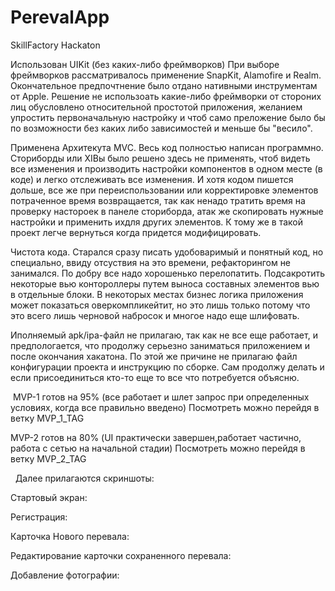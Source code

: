 # PerevalApp
 SkillFactory Hackaton


Использован UIKit (без каких-либо фреймворков)
При выборе фреймворков рассматривалось применение SnapKit, Alamofire и Realm. Окончательное предпочтнение было отдано нативными инструментам от Apple. Решение не использоать какие-либо фреймворки от стороних лиц обусловлено относительной простотой приложения, желанием упростить первоначальную настройку и чтоб само преложение было бы по возможности без каких либо зависимостей и меньше бы "весило".

Применена Архитекута MVC. Весь код полностью написан программно. Сториборды или XIBы было решено здесь не применять, чтоб видеть все изменения и производить настройки компонентов в одном месте (в коде) и легко отслеживать все изменения. И хотя кодом пишется дольше, все же при переиспользовании или корректировке элементов потраченное время возвращается, так как ненадо тратить время на проверку настороек в панеле сториборда, атак же скопировать нужные настройки и применить ихдля других элементов. К тому же в такой проект легче вернуться когда придется модифицировать.

Чистота кода. Старался сразу писать удобоваримый и понятный код, но специально, ввиду отсуствия на это времени, рефакторингом не занимался. По добру все надо хорошенько перелопатить. Подсакротить некоторые вью контороллеры путем выноса составных элементов вью в отдельные блоки. В некоторых местах бизнес логика приложения может показаться оверкомпликейтит, но это лишь только потому что это всего лишь черновой набросок и многое надо еще шлифовать.

Иполняемый apk/ipa-файл не прилагаю, так как не все еще работает, и предпологается, что продолжу серьезно заниматься приложением и после окончания хакатона. По этой же причине не прилагаю файл конфигурации проекта и инструкцию по сборке. Сам продолжу делать и если присоединиться кто-то еще то все что потребуется объясню.

  MVP-1 готов на 95% (все работает и шлет запрос при определенных условиях, когда все правильно введено) Посмотреть можно перейдя в ветку MVP_1_TAG
  
  
  
  MVP-2 готов на 80% (UI практически завершен,работает частично, работа с сетью на начальной стадии) Посмотреть можно перейдя в ветку MVP_2_TAG
  
  Далее прилагаются скриншоты:
  
  Стартовый экран:
  
  Регистрация:
  
  Карточка Нового перевала:
  
  Редактирование карточки сохраненного перевала:
  
  Добавление фотографии:

